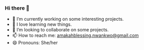 ### Hi there 👋
- 🔭 I’m currently working on some interesting projects.
- 🌱 I love learning new things.
- 👯 I’m looking to collaborate on some projects.
- 📫 How to reach me: amakahblessing.nwankwo@gmail.com
- 😄 Pronouns: She/her
<!--
**amakah-b/Blane** is a ✨ _special_ ✨ repository because its `README.md` (this file) appears on your GitHub profile.

Here are some ideas to get you started:

- 🔭 I’m currently working on some interesting projects.
- 🌱 I love learning new things.
- 👯 I’m looking to collaborate on some projects.
- 💬 Ask me about ...
- 📫 How to reach me: amakahblessing.nwankwo@gmail.com
- 😄 Pronouns: She
- ⚡ Fun fact: ...
-->
